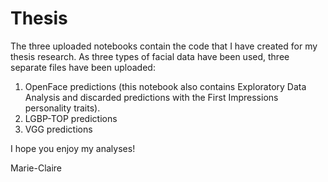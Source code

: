 # Thesis

The three uploaded notebooks contain the code that I have created for my thesis research.
As three types of facial data have been used, three separate files have been uploaded:

1. OpenFace predictions (this notebook also contains Exploratory Data Analysis and discarded predictions with the First Impressions personality traits).
2. LGBP-TOP predictions
3. VGG predictions

I hope you enjoy my analyses!

Marie-Claire
